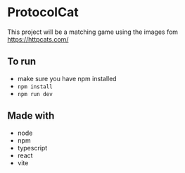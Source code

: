 # ProtocolCat

This project will be a matching game using the images fom https://httpcats.com/

## To run
- make sure you have npm installed
- `npm install`
- `npm run dev`

## Made with
- node
- npm
- typescript
- react
- vite
